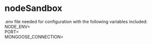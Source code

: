 # nodeSandbox

.env file needed for configuration with the following variables included: <br />
NODE_ENV= <br />
PORT= <br />
MONGOOSE_CONNECTION= <br />
